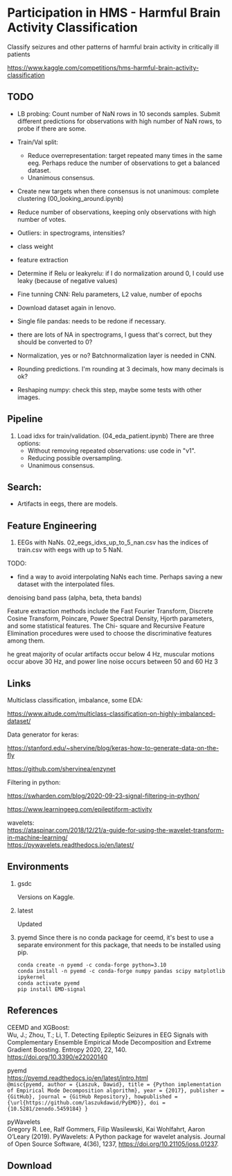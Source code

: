 # Participation in HMS - Harmful Brain Activity Classification

Classify seizures and other patterns of harmful brain activity in critically ill patients

https://www.kaggle.com/competitions/hms-harmful-brain-activity-classification

## TODO

- LB probing: Count number of NaN rows in 10 seconds samples. Submit different predictions for observations with high number of NaN rows, to probe if there are some.

- Train/Val split: 
    - Reduce overrepresentation: target repeated many times in the same eeg. Perhaps reduce the number of observations to get a balanced dataset.
    - Unanimous consensus.
- Create new targets when there consensus is not unanimous: complete clustering (00_looking_around.ipynb)
- Reduce number of observations, keeping only observations with high number of votes.
- Outliers: in spectrograms, intensities?
- class weight
- feature extraction
- Determine if Relu or leakyrelu: if I do normalization around 0, I could use leaky (because of negative values)
- Fine tunning CNN: Relu parameters, L2 value, number of epochs
- Download dataset again in lenovo.
- Single file pandas: needs to be redone if necessary.
- there are lots of NA in spectrograms, I guess that's correct, but they should be converted to 0?
- Normalization, yes or no? Batchnormalization layer is needed in CNN.
- Rounding predictions. I'm rounding at 3 decimals, how many decimals is ok?
- Reshaping numpy: check this step, maybe some tests with other images.

## Pipeline

1. Load idxs for train/validation. (04_eda_patient.ipynb) There are three options:
    - Without removing repeated observations: use code in "v1".
    - Reducing possible oversampling.
    - Unanimous consensus.

## Search:
- Artifacts in eegs, there are models.

## Feature Engineering

1. EEGs with NaNs.
02_eegs_idxs_up_to_5_nan.csv has the indices of train.csv with eegs with up to 5 NaN.

TODO:
- find a way to avoid interpolating NaNs each time. Perhaps saving a new dataset with the interpolated files.

denoising
band pass (alpha, beta, theta bands)

Feature extraction methods include the Fast Fourier Transform, Discrete
Cosine Transform, Poincare, Power Spectral Density, Hjorth parameters, and some statistical features. The Chi-
square and Recursive Feature Elimination procedures were used to choose the discriminative features among
them.

he great majority of
ocular artifacts occur below 4 Hz, muscular motions occur above 30 Hz, and power line noise occurs between
50 and 60 Hz 3



## Links

Multiclass classification, imbalance, some EDA:

https://www.aitude.com/multiclass-classification-on-highly-imbalanced-dataset/

Data generator for keras:

https://stanford.edu/~shervine/blog/keras-how-to-generate-data-on-the-fly

https://github.com/shervinea/enzynet

Filtering in python:

https://swharden.com/blog/2020-09-23-signal-filtering-in-python/

https://www.learningeeg.com/epileptiform-activity  


wavelets:  
https://ataspinar.com/2018/12/21/a-guide-for-using-the-wavelet-transform-in-machine-learning/  
https://pywavelets.readthedocs.io/en/latest/  




## Environments

1. gsdc

    Versions on Kaggle.

1. latest

    Updated

1. pyemd
    Since there is no conda package for ceemd, it's best to use a separate environment for this package, that needs to be installed using pip.

    ``conda create -n pyemd -c conda-forge python=3.10``  
    ``conda install -n pyemd -c conda-forge numpy pandas scipy matplotlib ipykernel``  
    ``conda activate pyemd``  
    ``pip install EMD-signal``  


## References

CEEMD and XGBoost:  
Wu, J.; Zhou, T.; Li, T. Detecting Epileptic Seizures in EEG Signals with Complementary Ensemble Empirical Mode Decomposition and Extreme Gradient Boosting. Entropy 2020, 22, 140. https://doi.org/10.3390/e22020140


pyemd  
https://pyemd.readthedocs.io/en/latest/intro.html  
``@misc{pyemd,
  author = {Laszuk, Dawid},
  title = {Python implementation of Empirical Mode Decomposition algorithm},
  year = {2017},
  publisher = {GitHub},
  journal = {GitHub Repository},
  howpublished = {\url{https://github.com/laszukdawid/PyEMD}},
  doi = {10.5281/zenodo.5459184}
}``

pyWavelets  
Gregory R. Lee, Ralf Gommers, Filip Wasilewski, Kai Wohlfahrt, Aaron O’Leary (2019). PyWavelets: A Python package for wavelet analysis. Journal of Open Source Software, 4(36), 1237, https://doi.org/10.21105/joss.01237.  




## Download

